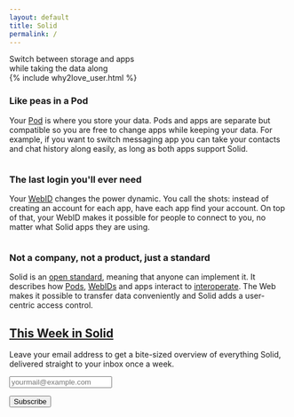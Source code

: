 ```yaml
---
layout: default
title: Solid
permalink: /
---
```


<div class="home">
  <div class="title-banner">
    <!-- <h1 class="title">Solid</h1> -->
    <div class="subtitle">
      Switch between storage and apps <br/> while taking the data along 
    </div>
      <a href="#what-is-solid" class="learn-more-link">
        <!-- What Is Solid?<br/> -->
        <img
          src="{{site.baseurl}}/assets/img/fontawesome-free-5.11.2-web/svgs/solid/angle-double-down.svg"
          alt=""
          class="chevron"
        />
      </a>
      </div>
  <div class="page-content">
  <!-- <h2 class="intro-heading">Why you'll love Solid as a user</h2> -->
    {% include why2love_user.html %}
    <span id="what-is-solid"></span>
    <div class="img-info-banner row around">
      <div class="col-xs-12 col-sm-12 col-md-5 col-lg-5 image">
        <img src="{{site.baseurl}}/assets/img/like-peas-in-a-pod.svg" alt="" />
      </div>
      <div class="col-xs-12 col-sm-12 col-md-7 col-lg-7">
        <div class="info-card">
          <h3 class="title">Like peas in a Pod</h3>
          <p class="info">
            Your <a href="{{site.baseUrl}}/faqs#pod" title="Frequently Asked Questions - what is a Pod?">Pod</a> is where you store your data. Pods and apps are separate but compatible so you are free to change apps while keeping your data. For example, if you want to switch messaging app you can take your contacts and chat history along easily, as long as both apps support Solid.
          </p>
        </div>
      </div>
    </div>
    <div class="img-info-banner row around reverse">
      <div class="col-xs-12 col-sm-12 col-md-5 col-lg-5 image">
        <img src="{{site.baseurl}}/assets/img/single-sign-on.svg" alt="" />
      </div>
      <div class="col-xs-12 col-sm-12 col-md-7 col-lg-7">
        <div class="info-card">
          <h3 class="title">The last login you'll ever need</h3>
          <p class="info">
          Your <a href="{{site.baseUrl}}/faqs#webid" title="Frequently Asked Questions - what is a WebID?">WebID</a> changes the power dynamic. You call the shots: instead of creating an account for each app, have each app find your account. On top of that, your WebID makes it possible for people to connect to you, no matter what Solid apps they are using.
          </p>
        </div>
      </div>
    </div>
    <div class="img-info-banner row around">
      <div class="col-xs-12 col-sm-12 col-md-5 col-lg-5 image">
        <img src="{{site.baseurl}}/assets/img/solid-is-a-standard.svg" alt="" />
      </div>
      <div class="col-xs-12 col-sm-12 col-md-7 col-lg-7">
        <div class="info-card">
          <h3 class="title">
            Not a company, not a product, just a standard
          </h3>
          <p class="info">
          Solid is an <a href="https://solid.github.io/specification/">open standard</a>, meaning that anyone can implement it.
          It describes how <a href="{{site.baseUrl}}/faqs#pod" title="Frequently Asked Questions - what is a Pod?">Pods</a>, <a href="{{site.baseUrl}}/faqs#webid" title="Frequently Asked Questions - what is a WebID?">WebIDs</a> and apps interact to <a href="{{site.baseUrl}}/faqs#interoperability" title="Frequently Asked Questions - What does 'Interoperability' mean?">interoperate</a>.
          The Web makes it possible to transfer data conveniently and Solid adds a user-centric access control.
          </p>
        </div>
      </div>
    </div>
    <form
      action="https://tinyletter.com/ThisWeekInSolid"
      class="newsletter-form"
      method="post"
      target="popupwindow"
      onsubmit="window.open('https://tinyletter.com/ThisWeekInSolid', 'popupwindow', 'scrollbars=yes,width=800,height=600');return true"
    >
      <h2>
        <a href="{{site.baseUrl}}/this-week-in-solid" title="View past editions of This Week in Solid">
          This Week in Solid
        </a>
      </h2>
      <p>
        <label for="tlemail">
          Leave your email address to get a bite-sized overview of everything Solid, delivered straight to your inbox once a week.
        </label>
      </p>
      <p>
        <input type="email" name="email" placeholder="yourmail@example.com" id="tlemail"/>
      </p>
      <input type="hidden" value="1" name="embed"/>
      <input type="submit" value="Subscribe" />
    </form>

  </div>
</div>
